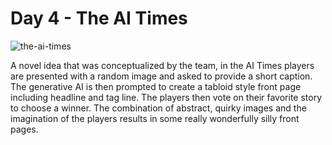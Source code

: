 # Day 4 - The AI Times

![the-ai-times](https://github.com/user-attachments/assets/8147eb51-c317-48a5-87e3-93241ddec4b1)

A novel idea that was conceptualized by the team, in the AI Times players are presented with a random image and asked to provide a short caption. The generative AI is then prompted to create a tabloid style front page including headline and tag line. The players then vote on their favorite story to choose a winner. The combination of abstract, quirky images and the imagination of the players results in some really wonderfully silly front pages. 
